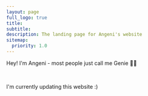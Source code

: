 ```yaml
---
layout: page
full_logo: true
title:
subtitle:
description: The landing page for Angeni's website
sitemap:
  priority: 1.0
---
```

<p id="describe-text">Hey! I'm Angeni - most people just call me Genie 🧞‍♀️</p>
<br>
<p>I'm currently updating this website :)</p>

<br>
<br>
<br>
<br>
<br>
<br>
<br>
